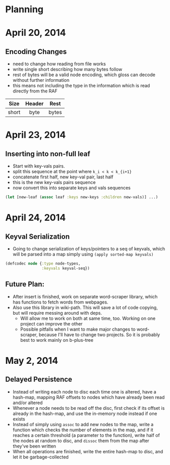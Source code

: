Planning
========

# April 20, 2014

## Encoding Changes

- need to change how reading from file works
- write single short describing how many bytes follow
- rest of bytes will be a valid node encoding, which
  gloss can decode without further information
- this means not including the type in the information
  which is read directly from the RAF

| Size | Header | Rest |
|:----:|:------:|:----:|
| short | byte | bytes |

# April 23, 2014

## Inserting into non-full leaf

- Start with key-vals pairs.
- split this sequence at the point where `k_i < k < k_{i+1}`
- concatenate first half, new key-val pair, last half
- this is the new key-vals pairs sequence
- now convert this into separate keys and vals sequences
```clojure
(let [new-leaf (assoc leaf :keys new-keys :children new-vals)] ...)
```

# April 24, 2014

## Keyval Serialization
- Going to change serialization of keys/pointers to a seq of keyvals, which
  will be parsed into a map simply using `(apply sorted-map keyvals)`
```clojure
(defcodec node {:type node-types,
                :keyvals keyval-seq})
```
## Future Plan: 
- After insert is finished, work on separate word-scraper library,
  which has functions to fetch words from webpages.
- Also use this library in wiki-path. This will save a lot of code
  copying, but will require messing around with deps.
  - Will allow me to work on both at same time, too. Working on one
    project can improve the other
  - Possible pitfalls when I want to make major changes to
    word-scraper, because I'll have to change two projects. So it is
    probably best to work mainly on b-plus-tree

# May 2, 2014

## Delayed Persistence
- Instead of writing each node to disc each time one is altered, have
  a hash-map, mapping RAF offsets to nodes which have already been
  read and/or altered
- Whenever a node needs to be read off the disc, first check if its
  offset is already in the hash-map, and use the in-memory node
  instead if one exists
- Instead of simply using `assoc` to add new nodes to the map, write a
  function which checks the number of elements in the map, and if it
  reaches a certain threshold (a parameter to the function), write
  half of the nodes at random to disc, and `dissoc` them from the map
  after they've been written
- When all operations are finished, write the entire hash-map to disc,
  and let it be garbage-collected
